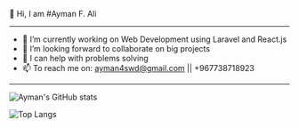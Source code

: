 
👋 Hi, I am #Ayman F. Ali
<hr>

- 🔭 I’m currently working on Web Development using Laravel and React.js
- 👯 I’m looking forward to collaborate on big projects
- 🤔 I can help with problems solving
- 📫 To reach me on: ayman4swd@gmail.com || +967738718923

<hr>

![Ayman's GitHub stats](https://github-readme-stats.vercel.app/api?username=AymanAli00&theme=github_dark&show_icons=true)

![Top Langs](https://github-readme-stats.vercel.app/api/top-langs/?username=AymanAli00&layout=compact&theme=github_dark)
